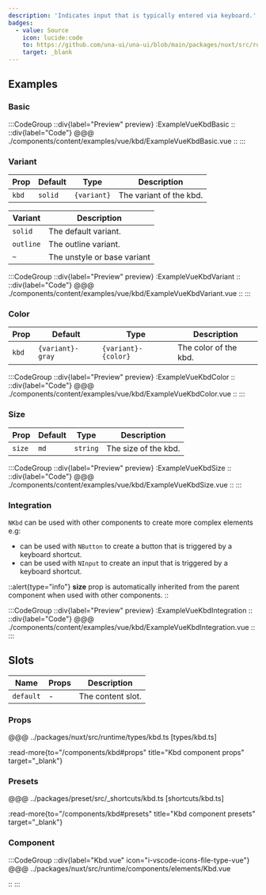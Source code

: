 ```yaml
---
description: 'Indicates input that is typically entered via keyboard.'
badges:
  - value: Source
    icon: lucide:code
    to: https://github.com/una-ui/una-ui/blob/main/packages/nuxt/src/runtime/components/elements/Kbd.vue
    target: _blank
---
```


## Examples

### Basic

:::CodeGroup
::div{label="Preview" preview}
  :ExampleVueKbdBasic
::
::div{label="Code"}
@@@ ./components/content/examples/vue/kbd/ExampleVueKbdBasic.vue
::
:::

### Variant

| Prop  | Default | Type        | Description             |
| ----- | ------- | ----------- | ----------------------- |
| `kbd` | `solid` | `{variant}` | The variant of the kbd. |

| Variant   | Description                 |
| --------- | --------------------------- |
| `solid`   | The default variant.        |
| `outline` | The outline variant.        |
| `~`       | The unstyle or base variant |

:::CodeGroup
::div{label="Preview" preview}
  :ExampleVueKbdVariant
::
::div{label="Code"}
@@@ ./components/content/examples/vue/kbd/ExampleVueKbdVariant.vue
::
:::

### Color

| Prop  | Default          | Type                | Description           |
| ----- | ---------------- | ------------------- | --------------------- |
| `kbd` | `{variant}-gray` | `{variant}-{color}` | The color of the kbd. |

:::CodeGroup
::div{label="Preview" preview}
  :ExampleVueKbdColor
::
::div{label="Code"}
@@@ ./components/content/examples/vue/kbd/ExampleVueKbdColor.vue
::
:::

### Size

| Prop   | Default | Type     | Description          |
| ------ | ------- | -------- | -------------------- |
| `size` | `md`    | `string` | The size of the kbd. |

:::CodeGroup
::div{label="Preview" preview}
  :ExampleVueKbdSize
::
::div{label="Code"}
@@@ ./components/content/examples/vue/kbd/ExampleVueKbdSize.vue
::
:::

### Integration

`NKbd` can be used with other components to create more complex elements e.g:

- can be used with `NButton` to create a button that is triggered by a keyboard shortcut.
- can be used with `NInput` to create an input that is triggered by a keyboard shortcut.

::alert{type="info"}
**size** prop is automatically inherited from the parent component when used with other components.
::

:::CodeGroup
::div{label="Preview" preview}
  :ExampleVueKbdIntegration
::
::div{label="Code"}
@@@ ./components/content/examples/vue/kbd/ExampleVueKbdIntegration.vue
::
:::

## Slots

| Name      | Props | Description       |
| --------- | ----- | ----------------- |
| `default` | -     | The content slot. |

### Props

@@@ ../packages/nuxt/src/runtime/types/kbd.ts [types/kbd.ts]

:read-more{to="/components/kbd#props" title="Kbd component props" target="_blank"}

### Presets

@@@ ../packages/preset/src/_shortcuts/kbd.ts [shortcuts/kbd.ts]

:read-more{to="/components/kbd#presets" title="Kbd component presets" target="_blank"}

### Component

:::CodeGroup
::div{label="Kbd.vue" icon="i-vscode-icons-file-type-vue"}
@@@ ../packages/nuxt/src/runtime/components/elements/Kbd.vue

::
:::

